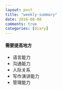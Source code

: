 ```yaml
---
layout: post
title: "weekly-summary"
date: 2016-08-08
comments: true
categories: [diary]
---
```


#### 需要提高地方
  * 语言能力
  * 沟通能力
  * 人际关系
  * 写作演讲能力
  * 管理能力
